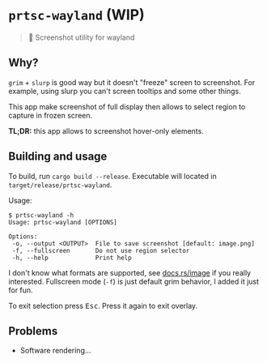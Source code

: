 # `prtsc-wayland` (WIP)

> 📸 Screenshot utility for wayland

 ## Why?

 `grim` + `slurp` is good way but it doesn't "freeze" screen to screenshot. For example,
 using slurp you can't screen tooltips and some other things.

 This app make screenshot of full display then allows to select region to capture in frozen screen.

 **TL;DR:** this app allows to screenshot hover-only elements.

 ## Building and usage

 To build, run `cargo build --release`. Executable will located in `target/release/prtsc-wayland`.

 Usage:
 ```console
 $ prtsc-wayland -h
 Usage: prtsc-wayland [OPTIONS]

Options:
  -o, --output <OUTPUT>  File to save screenshot [default: image.png]
  -f, --fullscreen       Do not use region selector
  -h, --help             Print help
 ```

 I don't know what formats are supported, see [docs.rs/image](https://docs.rs/image) if you really
 interested. Fullscreen mode (`-f`) is just default grim behavior, I added it just for fun.

 To exit selection press <kbd>Esc</kbd>. Press it again to exit overlay.

## Problems

- Software rendering...

